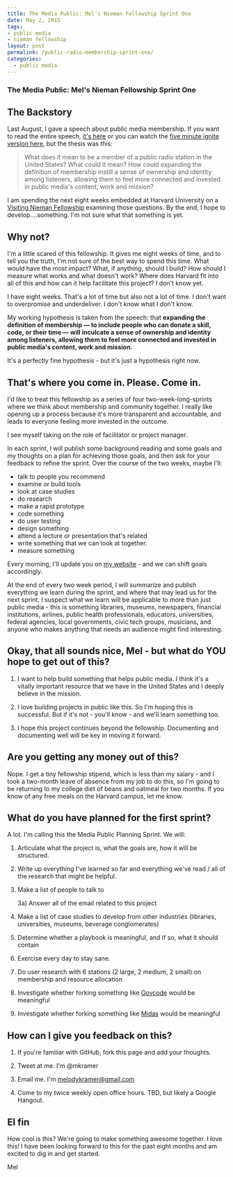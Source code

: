 ```yaml
---
title: The Media Public: Mel's Nieman Fellowship Sprint One
date: May 2, 2015
tags:
- public media
- nieman fellowship
layout: post
permalink: /public-radio-membership-sprint-one/
categories:
  - public media
---
```


### The Media Public: Mel's Nieman Fellowship Sprint One

## The Backstory

Last August, I gave a speech about public media membership. If you want to read the entire speech, [it's here](https://medium.com/@mkramer/what-does-it-mean-to-be-a-member-of-a-public-media-station-and-what-could-it-mean-59b0d3c90204) or you can watch the [five minute ignite version here](https://youtu.be/gZVI18RLbyk), but the thesis was this:

>What does it mean to be a member of a public radio station in the United States? What could it mean? How could expanding the definition of membership instill a sense of ownership and identity among listeners, allowing them to feel more connected and invested in public media's content, work and mission?

I am spending the next eight weeks embedded at Harvard University on a [Visiting Nieman Fellowship](https://medium.com/thelist/my-nieman-application-essay-59663a303d5b) examining those questions. By the end, I hope to develop....something. I'm not sure what that something is yet. 

## Why not?

I'm a little scared of this fellowship. It gives me eight weeks of time, and to tell you the truth, I'm not sure of the best way to spend this time. What would have the most impact? What, if anything, should I build? How should I measure what works and what doesn't work? Where does Harvard fit into all of this and how can it help facilitate this project? I don't know yet.

I have eight weeks. That's a lot of time but also not a lot of time. I don't want to overpromise and underdeliver. I don't know what I don't know. 

My working hypothesis is taken from the speech: that **expanding the definition of membership — to include people who can donate a skill, code, or their time — will inculcate a sense of ownership and identity among listeners, allowing them to feel more connected and invested in public media's content, work and mission.**

It's a perfectly fine hypothesis - but it's just a hypothesis right now. 

## That's where you come in. Please. Come in.

I'd like to treat this fellowship as a series of four two-week-long-sprints where we think about membership and community together. I really like opening up a process because it's more transparent and accountable, and leads to everyone feeling more invested in the outcome.

I see myself taking on the role of facilitator or project manager. 

In each sprint, I will publish some background reading and some goals and my thoughts on a plan for achieving those goals, and then ask for your feedback to refine the sprint. Over the course of the two weeks, maybe I'll:

* talk to people you recommend 
* examine or build tools 
* look at case studies
* do research
* make a rapid prototype
* code something
* do user testing
* design something
* attend a lecture or presentation that's related
* write something that we can look at together. 
* measure something

Every morning, I'll update you on [my website](http://melodykramer.github.io/) - and we can shift goals accordingly.

At the end of every two week period, I will summarize and publish everything we learn during the sprint, and where that may lead us for the next sprint. I suspect what we learn will be applicable to more than just public media - this is something libraries, museums, newspapers, financial institutions, airlines, public health professionals, educators, universities, federal agencies, local governments, civic tech groups, musicians, and anyone who makes anything that needs an audience might find interesting. 

## Okay, that all sounds nice, Mel - but what do YOU hope to get out of this?

1) I want to help build something that helps public media. I think it's a vitally important resource that we have in the United States and I deeply believe in the mission.

2) I love building projects in public like this. So I'm hoping this is successful. But if it's not - you'll know - and we'll learn something too.

3) I hope this project continues beyond the fellowship. Documenting and documenting well will be key in moving it forward.

## Are you getting any money out of this?

Nope. I get a tiny fellowship stipend, which is less than my salary - and I took a two-month leave of absence from my job to do this, so I'm going to be returning to my college diet of beans and oatmeal for two months. If you know of any free meals on the Harvard campus, let me know. 

## What do you have planned for the first sprint?

A lot. I'm calling this the Media Public Planning Sprint. We will:

1) Articulate what the project is, what the goals are, how it will be structured.

2) Write up everything I've learned so far and everything we've read / all of the research that might be helpful.

3) Make a list of people to talk to 

	3a) Answer all of the email related to this project
	
4) Make a list of case studies to develop from other industries (libraries, universities, museums, beverage conglomerates)

5) Determine whether a playbook is meaningful, and if so, what it should contain

6) Exercise every day to stay sane. 

7) Do user research with 6 stations (2 large, 2 medium, 2 small) on membership and resource allocation

8) Investigate whether forking something like [Govcode](https://www.govcode.org/) would be meaningful

9) Investigate whether forking something like [Midas](https://github.com/18F/midas) would be meaningful


## How can I give you feedback on this? 

1) If you're familiar with GitHub, fork this page and add your thoughts.

2) Tweet at me. I'm @mkramer

3) Email me. I'm melodykramer@gmail.com

4) Come to my twice weekly open office hours. TBD, but likely a Google Hangout.

## El fin

How cool is this? We're going to make something awesome together. I love this! I have been looking forward to this for the past eight months and am excited to dig in and get started.

Mel 



